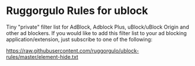 # Ruggorgulo Rules for ublock

Tiny "private" filter list for AdBlock, Adblock Plus, uBlock/uBlock Origin and other ad blockers. If you would like to add this filter list to your ad blocking application/extension, just subscribe to one of the following:

https://raw.githubusercontent.com/ruggorgulo/ublock-rules/master/element-hide.txt
